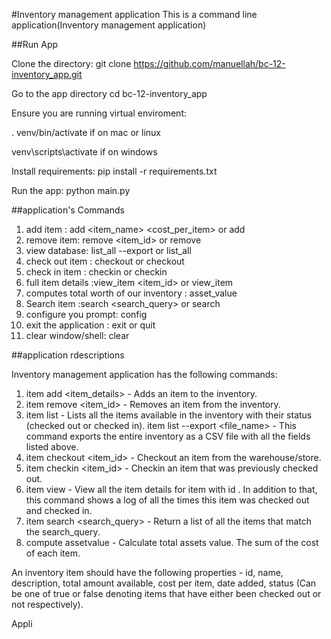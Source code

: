 #Inventory management application
This is a command line application(Inventory management application) 

##Run App

Clone the directory: git clone https://github.com/manuellah/bc-12-inventory_app.git

Go to the app directory cd bc-12-inventory_app

Ensure you are running virtual enviroment:

. venv/bin/activate if on mac or linux

venv\scripts\activate if on windows

Install requirements: pip install -r requirements.txt

Run the app: python main.py

##application's Commands

1. add item : add <item_name> <quantity> <cost_per_item> or add
2. remove item: remove <item_id> or remove
3. view database: list_all --export <filename> or list_all
4. check out item : checkout <number> or checkout
5. check in item : checkin <number> or checkin
6. full item details :view_item <item_id> or view_item
7. computes total worth of our inventory : asset_value
8. Search item :search <search_query> or search
9. configure you prompt: config <prompt string>
10. exit the application : exit or quit
11. clear window/shell: clear


##application rdescriptions

Inventory management application has the following commands:
1. item add <item_details> - Adds an item to the inventory.
2. item remove <item_id> - Removes an item from the inventory.
3. item list - Lists all the items available in the inventory with their status (checked out or checked in).
item list --export <file_name> - This command exports the entire inventory as a CSV file with all the fields listed above.
4. item checkout <item_id> - Checkout an item from the warehouse/store.
5. item checkin <item_id> - Checkin an item that was previously checked out.
6. item view <id> - View all the item details for item with id <id>. In addition to that, this command shows a log of all the times this item was checked out and checked in.
7. item search <search_query> - Return a list of all the items that match the search_query.
8. compute assetvalue - Calculate total assets value. The sum of the cost of each item.

An inventory item should have the following properties - id, name, description, total amount available, cost per item, date added, status (Can be one of true or false denoting items that have either been checked out or not respectively).

Appli
